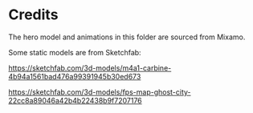 # Credits

The hero model and animations in this folder are sourced from Mixamo.

Some static models are from Sketchfab:

https://sketchfab.com/3d-models/m4a1-carbine-4b94a1561bad476a99391945b30ed673

https://sketchfab.com/3d-models/fps-map-ghost-city-22cc8a89046a42b4b22438b9f7207176
